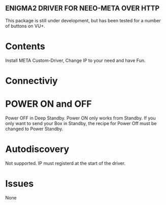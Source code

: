 ## ENIGMA2 DRIVER FOR NEEO-META OVER HTTP
This package is still under development, but has been tested for a number of buttons on VU+.

# Contents
Install META Custom-Driver, Change IP to your need and have Fun.

# Connectiviy

 
# POWER ON and OFF
Power OFF in Deep Standby. Power ON only works from Standby.
If you only want to send your Box in Standby, the recipe for Power Off must be changed to Power Standby.


# Autodiscovery 
Not supported. IP must registerd at the start of the driver.

# Issues
None
